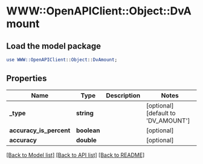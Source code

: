 # WWW::OpenAPIClient::Object::DvAmount

## Load the model package
```perl
use WWW::OpenAPIClient::Object::DvAmount;
```

## Properties
Name | Type | Description | Notes
------------ | ------------- | ------------- | -------------
**_type** | **string** |  | [optional] [default to &#39;DV_AMOUNT&#39;]
**accuracy_is_percent** | **boolean** |  | [optional] 
**accuracy** | **double** |  | [optional] 

[[Back to Model list]](../README.md#documentation-for-models) [[Back to API list]](../README.md#documentation-for-api-endpoints) [[Back to README]](../README.md)


